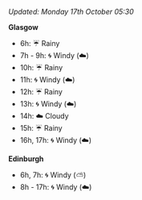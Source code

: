 *Updated: Monday 17th October 05:30*

**Glasgow**

* 6h: :umbrella: Rainy
* 7h - 9h: :cyclone: Windy (:cloud:)
* 10h: :umbrella: Rainy
* 11h: :cyclone: Windy (:cloud:)
* 12h: :umbrella: Rainy
* 13h: :cyclone: Windy (:cloud:)
* 14h: :cloud: Cloudy
* 15h: :umbrella: Rainy
* 16h, 17h: :cyclone: Windy (:cloud:)

**Edinburgh**

* 6h, 7h: :cyclone: Windy (:partly_sunny:)
* 8h - 17h: :cyclone: Windy (:cloud:)
